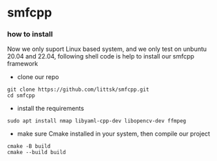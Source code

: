 # smfcpp

### how to install
Now we only suport Linux based system, and we only test on unbuntu 20.04 and 22.04, following shell code is help to install our smfcpp framework

* clone our repo 
```shell
git clone https://github.com/littsk/smfcpp.git
cd smfcpp
```
* install the requirements
```shell
sudo apt install nmap libyaml-cpp-dev libopencv-dev ffmpeg
```
* make sure Cmake installed in your system, then compile our project

```shell
cmake -B build
cmake --build build
```
